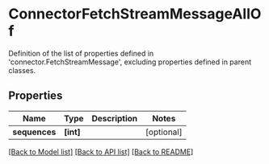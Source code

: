 # ConnectorFetchStreamMessageAllOf

Definition of the list of properties defined in 'connector.FetchStreamMessage', excluding properties defined in parent classes.
## Properties
Name | Type | Description | Notes
------------ | ------------- | ------------- | -------------
**sequences** | **[int]** |  | [optional] 

[[Back to Model list]](../README.md#documentation-for-models) [[Back to API list]](../README.md#documentation-for-api-endpoints) [[Back to README]](../README.md)


